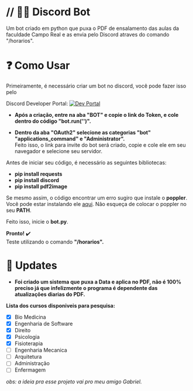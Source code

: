 
# // 👨‍💻 Discord Bot

Um bot criado em python que puxa o PDF de ensalamento das aulas da faculdade Campo Real e as envia pelo Discord atraves do comando "/horarios".




# ❓ Como Usar

Primeiramente, é necessário criar um bot no discord, você pode fazer isso pelo       

Discord Developer Portal:
[![Dev Portal](https://img.shields.io/badge/discord-000?style=for-the-badge&logo=discord&logoColor=white)](https://discord.com/developers/applications)

* **Após a criação, entre na aba "BOT" e copie o link do Token, e cole dentro do código "bot.run('')".**

* **Dentro da aba "OAuth2" selecione as categorias "bot" "applications_command" e "Administrator".**                                                                                                                                   
Feito isso, o link para invite do bot será criado, copie e cole ele em seu navegador e selecione seu servidor.

Antes de iniciar seu código, é necessário as seguintes bibliotecas:

* **pip install requests**
* **pip install discord**
* **pip install pdf2image**

Se mesmo assim, o código encontrar um erro sugiro que instale o **poppler**.
Você pode estar instalando ele [aqui](https://github.com/oschwartz10612/poppler-windows/releases).
Não esqueça de colocar o poppler no seu **PATH**.

Feito isso, inicie o **bot.py**.

**Pronto!**  ✔️  
Teste utilizando o comando **"/horarios".**


# 🚀 Updates

* **Foi criado um sistema que puxa a Data e aplica no PDF, não é 100% preciso já que infelizmente o programa é dependente das atualizações diarias do PDF.**

**Lista dos cursos disponiveis para pesquisa:**
- [X] Bio Medicina 
- [X] Engenharia de Software 
- [X] Direito
- [X] Psicologia
- [X] Fisioterapia 
- [ ] Engenharia Mecanica 
- [ ] Arquitetura 
- [ ] Administração
- [ ] Enfermagem

*obs: a ideia pra esse projeto vai pro meu amigo Gabriel.*
